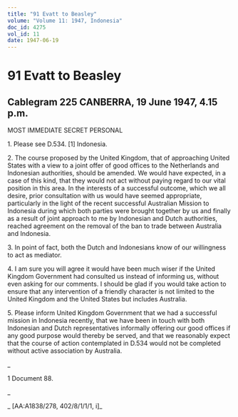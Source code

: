 ```yaml
---
title: "91 Evatt to Beasley"
volume: "Volume 11: 1947, Indonesia"
doc_id: 4275
vol_id: 11
date: 1947-06-19
---
```


# 91 Evatt to Beasley

## Cablegram 225 CANBERRA, 19 June 1947, 4.15 p.m.

MOST IMMEDIATE SECRET PERSONAL

1\. Please see D.534. [1] Indonesia.

2\. The course proposed by the United Kingdom, that of approaching United States with a view to a joint offer of good offices to the Netherlands and Indonesian authorities, should be amended. We would have expected, in a case of this kind, that they would not act without paying regard to our vital position in this area. In the interests of a successful outcome, which we all desire, prior consultation with us would have seemed appropriate, particularly in the light of the recent successful Australian Mission to Indonesia during which both parties were brought together by us and finally as a result of joint approach to me by Indonesian and Dutch authorities, reached agreement on the removal of the ban to trade between Australia and Indonesia.

3\. In point of fact, both the Dutch and Indonesians know of our willingness to act as mediator.

4\. I am sure you will agree it would have been much wiser if the United Kingdom Government had consulted us instead of informing us, without even asking for our comments. I should be glad if you would take action to ensure that any intervention of a friendly character is not limited to the United Kingdom and the United States but includes Australia.

5\. Please inform United Kingdom Government that we had a successful mission in Indonesia recently, that we have been in touch with both Indonesian and Dutch representatives informally offering our good offices if any good purpose would thereby be served, and that we reasonably expect that the course of action contemplated in D.534 would not be completed without active association by Australia.

_

1 Document 88.

_

_ [AA:A1838/278, 402/8/1/1/1, i]_
